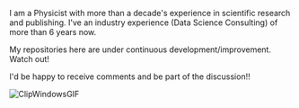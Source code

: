 I am a Physicist with more than a decade's experience in scientific research and publishing.
I've an industry experience (Data Science Consulting) of more than 6 years now.

My repositories here are under continuous development/improvement. Watch out!

I'd be happy to receive comments and be part of the discussion!!

![ClipWindowsGIF](https://github.com/ranja-sarkar/ranja-sarkar/assets/101544669/d5c04de1-bfe5-4a30-bc3a-4a0dcbc559dc)




